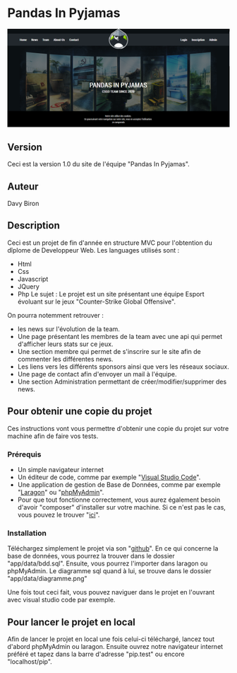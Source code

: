 # Pandas In Pyjamas

![Image description](./app/public/images/screenshot.png)

## Version

Ceci est la version 1.0 du site de l'équipe "Pandas In Pyjamas".

## Auteur

Davy Biron

## Description

Ceci est un projet de fin d'année en structure MVC pour l'obtention du dîplome de Developpeur Web.
Les languages utilisés sont : 
* Html
* Css
* Javascript
* JQuery
* Php
Le sujet :
Le projet est un site présentant une équipe Esport évoluant sur le jeux "Counter-Strike Global Offensive".

On pourra notemment retrouver : 
* les news sur l'évolution de la team.
* Une page présentant les membres de la team avec une api qui permet d'afficher leurs stats sur ce jeux.
* Une section membre qui permet de s'inscrire sur le site afin de commenter les différentes news.
* Les liens vers les différents sponsors ainsi que vers les réseaux sociaux.
* Une page de contact afin d'envoyer un mail à l'équipe.
* Une section Administration permettant de créer/modifier/supprimer des news.

## Pour obtenir une copie du projet

Ces instructions vont vous permettre d'obtenir une copie du projet sur votre machine afin de faire vos tests.

### Prérequis

* Un simple navigateur internet
* Un éditeur de code, comme par exemple "[Visual Studio Code](https://code.visualstudio.com/)".
* Une application de gestion de Base de Données, comme par exemple "[Laragon](https://laragon.org/)" ou "[phpMyAdmin](https://www.phpmyadmin.net/)".
* Pour que tout fonctionne correctement, vous aurez également besoin d'avoir "composer" d'installer sur votre machine. Si ce n'est pas le cas, vous pouvez le trouver "[ici](https://getcomposer.org/)".

### Installation

Téléchargez simplement le projet via son "[github](https://github.com/dbiron/PandasInPyjamas)".
En ce qui concerne la base de données, vous pourrez la trouver dans le dossier "app/data/bdd.sql". Ensuite, vous pourrez l'importer dans laragon ou phpMyAdmin.
Le diagramme sql quand à lui, se trouve dans le dossier "app/data/diagramme.png"

Une fois tout ceci fait, vous pouvez naviguer dans le projet en l'ouvrant avec visual studio code par exemple.

## Pour lancer le projet en local

Afin de lancer le projet en local une fois celui-ci téléchargé, lancez tout d'abord phpMyAdmin ou laragon.
Ensuite ouvrez notre navigateur internet préféré et tapez dans la barre d'adresse "pip.test" ou encore "localhost/pip".
